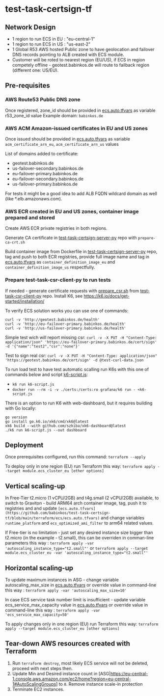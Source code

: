 # test-task-certsign-tf

## Network Design

- 1 region to run ECS in EU : "eu-central-1"
- 1 region to run ECS in US : "us-east-2"
- 1 Global R53 AWS hosted Public zone to have geolocation and failover DNS records pointing to ALB created with ECS module.
- Customer will be roted to nearest region (EU/US), if ECS in region competely offline - geotest.babinkos.de will route to failback region (different one: US/EU).

## Pre-requisites

### AWS Route53 Public DNS zone

Once registered, zone_id should be provided in [ecs.auto.tfvars](https://github.com/babinkos/test-task-certsign-tf/blob/main/terraform/ecs/ecs.auto.tfvars) as variable r53_zone_id value
Example domain:
`babinkos.de`

### AWS ACM Amazon-issued certificates in EU and US zones

Once issued should be provided in [ecs.auto.tfvars](https://github.com/babinkos/test-task-certsign-tf/blob/main/terraform/ecs/ecs.auto.tfvars) as variable `acm_certificate_arn_eu`, `acm_certificate_arn_us` values

List of domains added to certificate:
- geotest.babinkos.de
- us-failover-secondary.babinkos.de
- eu-failover-primary.babinkos.de
- eu-failover-secondary.babinkos.de
- us-failover-primary.babinkos.de

For tests it might be a good idea to add ALB FQDN wildcard domain as well (like *.elb.amazonaws.com).


### AWS ECR created in EU and US zones, container image prepared and stored

Create AWS ECR private registries in both regions.

Generate CA certificate in [test-task-certsign-server-py](https://github.com/babinkos/test-task-certsign-server-py) repo with `prepare-ca-crt.sh`

Build container image from Dockerfile in [test-task-certsign-server-py](https://github.com/babinkos/test-task-certsign-server-py) repo, tag and push to both ECR registries, provide full image name and tag in [ecs.auto.tfvars](https://github.com/babinkos/test-task-certsign-tf/blob/main/terraform/ecs/ecs.auto.tfvars) as `container_definition_image_eu` and `container_definition_image_us` respectfully.


### Prepare test-task-csr-client-py to run tests

If needed - generate certificate requests with [prepare_csr.sh](https://github.com/babinkos/test-task-csr-client-py/blob/main/prepare_csr.sh) from [test-task-csr-client-py](https://github.com/babinkos/test-task-csr-client-py) repo.
Install K6, see https://k6.io/docs/get-started/installation/

To verify ECS solution works you can use one of commands:
```
curl -v 'http://geotest.babinkos.de/health'
curl -v 'http://eu-failover-primary.babinkos.de/health'
curl -v 'http://us-failover-primary.babinkos.de/health'
```

Simple test wich will report missing csr:
`curl -v -X PUT -H "Content-Type: application/json" 'https://eu-failover-primary.babinkos.de/cert/sign' -d '{"name":"test2","csr":"none"}'`

Test to sign real csr:
`curl -v -X PUT -H "Content-Type: application/json" 'https://geotest.babinkos.de/cert/sign' -d @test-curl-data.json`

To run load test to have test automatic scalling run K6s with this one of commands below and script [k6-script.js](https://github.com/babinkos/test-task-csr-client-py/blob/main/k6-script.js):
- `k6 run k6-script.js`
- `docker run --rm -i -v ./certs:/certs:ro grafana/k6 run - <k6-script.js`

There is an option to run K6 with web-dashboard, but it requires building with Go locally:
```
go version
go install go.k6.io/xk6/cmd/xk6@latest
xk6 build --with github.com/szkiba/xk6-dashboard@latest
./k6 run k6-script.js --out dashboard
```


## Deployment

Once prerequisites configured, run this command:
`terraform --apply`

To deploy only in one region (EU) run Terraform this way:
`terraform apply --target module.ecs_cluster_eu [other options]`


## Vertical scaling-up

In Free-Tier t2.micro (1 vCPU/2GB) and t4g.small (2 vCPU/2GB) available, to switch to Graviton - build ARM64 arch container image, tag, push it to registries and and update `[ecs.auto.tfvars](https://github.com/babinkos/test-task-certsign-tf/blob/main/terraform/ecs/ecs.auto.tfvars)` and change variables `runtime_platform` and `ecs_optimized_ami_filter` to arm64 related values.

If Free-tier is no limitation - just set any desired instance size bigger than t2.micro (in the example - t2.small), this can be overriden in comman-line parameters this way :
`terraform apply -var 'autoscaling_instance_type="t2.small"'`
or
`terraform apply --target module.ecs_cluster_eu -var 'autoscaling_instance_type="t2.small"'`


## Horizontal scaling-up

To update maximum instances in ASG - change variable autoscaling_max_size in [ecs.auto.tfvars](https://github.com/babinkos/test-task-certsign-tf/blob/main/terraform/ecs/ecs.auto.tfvars) or override value in command-line this way :
`terraform apply -var 'autoscaling_max_size=10'`

In case ECS service task number limit is insufficient - update variable ecs_service_max_capacity value in [ecs.auto.tfvars](https://github.com/babinkos/test-task-certsign-tf/blob/main/terraform/ecs/ecs.auto.tfvars) or override value in command-line this way :
`terraform apply -var 'ecs_service_max_capacity=50'`

To apply changes only in one region (EU) run Terraform this way:
`terraform apply --target module.ecs_cluster_eu [other options]`


## Tear-down AWS resources created with Terraform

1. Run `terraform destroy`, most likely ECS service will not be deleted, proceed with next steps then.
2. Update Min and Desired instance count in [ASG|https://eu-central-1.console.aws.amazon.com/ec2/home?region=eu-central-1#AutoScalingGroups] to `0`. Remove instance scale-in protection
3. Terminate EC2 instances.
